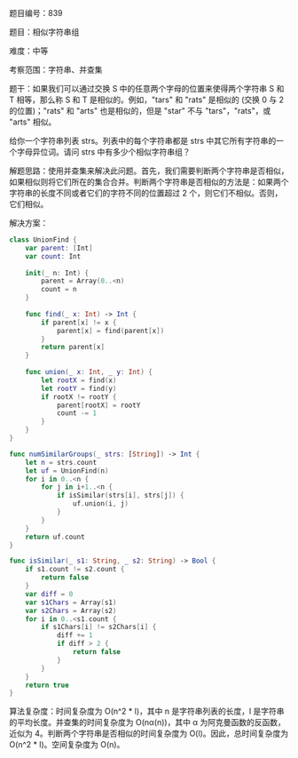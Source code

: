 题目编号：839

题目：相似字符串组

难度：中等

考察范围：字符串、并查集

题干：如果我们可以通过交换 S 中的任意两个字母的位置来使得两个字符串 S 和 T 相等，那么称 S 和 T 是相似的。例如，"tars" 和 "rats" 是相似的 (交换 0 与 2 的位置)；"rats" 和 "arts" 也是相似的，但是 "star" 不与 "tars"，"rats"，或 "arts" 相似。

给你一个字符串列表 strs。列表中的每个字符串都是 strs 中其它所有字符串的一个字母异位词。请问 strs 中有多少个相似字符串组？

解题思路：使用并查集来解决此问题。首先，我们需要判断两个字符串是否相似，如果相似则将它们所在的集合合并。判断两个字符串是否相似的方法是：如果两个字符串的长度不同或者它们的字符不同的位置超过 2 个，则它们不相似。否则，它们相似。

解决方案：

```swift
class UnionFind {
    var parent: [Int]
    var count: Int
    
    init(_ n: Int) {
        parent = Array(0..<n)
        count = n
    }
    
    func find(_ x: Int) -> Int {
        if parent[x] != x {
            parent[x] = find(parent[x])
        }
        return parent[x]
    }
    
    func union(_ x: Int, _ y: Int) {
        let rootX = find(x)
        let rootY = find(y)
        if rootX != rootY {
            parent[rootX] = rootY
            count -= 1
        }
    }
}

func numSimilarGroups(_ strs: [String]) -> Int {
    let n = strs.count
    let uf = UnionFind(n)
    for i in 0..<n {
        for j in i+1..<n {
            if isSimilar(strs[i], strs[j]) {
                uf.union(i, j)
            }
        }
    }
    return uf.count
}

func isSimilar(_ s1: String, _ s2: String) -> Bool {
    if s1.count != s2.count {
        return false
    }
    var diff = 0
    var s1Chars = Array(s1)
    var s2Chars = Array(s2)
    for i in 0..<s1.count {
        if s1Chars[i] != s2Chars[i] {
            diff += 1
            if diff > 2 {
                return false
            }
        }
    }
    return true
}
```

算法复杂度：时间复杂度为 O(n^2 * l)，其中 n 是字符串列表的长度，l 是字符串的平均长度。并查集的时间复杂度为 O(nα(n))，其中 α 为阿克曼函数的反函数，近似为 4。判断两个字符串是否相似的时间复杂度为 O(l)。因此，总时间复杂度为 O(n^2 * l)。空间复杂度为 O(n)。